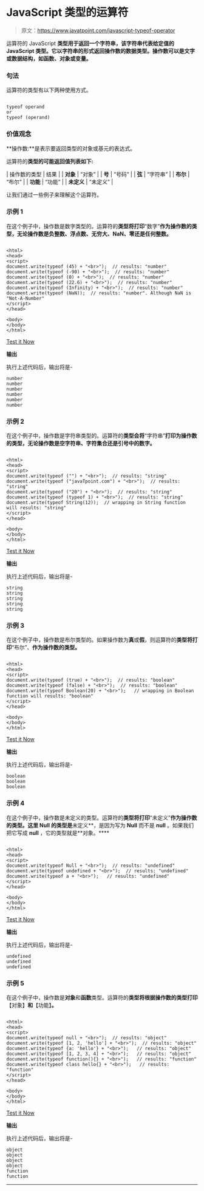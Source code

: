 # JavaScript 类型的运算符

> 原文：<https://www.javatpoint.com/javascript-typeof-operator>

运算符的 JavaScript **类型用于返回一个字符串，该字符串代表给定值的 JavaScript 类型。它以字符串的形式返回操作数的数据类型。操作数可以是文字或数据结构，如函数、对象或变量。**

### 句法

运算符的类型有以下两种使用方式。

```

typeof operand
or
typeof (operand)

```

### 价值观念

**操作数:**是表示要返回类型的对象或基元的表达式。

运算符的**类型的可能返回值列表如下:**

| 操作数的类型 | 结果 |
| **对象** | “对象” |
| **号** | “号码” |
| **弦** | “字符串” |
| **布尔** | “布尔” |
| **功能** | “功能” |
| **未定义** | “未定义” |

让我们通过一些例子来理解这个运算符。

### 示例 1

在这个例子中，操作数是数字类型的。运算符的**类型将打印**“数字”**作为操作数的类型，无论操作数是负整数、浮点数、无穷大、NaN、零还是任何整数。**

```

<html>
<head>
<script>
document.write(typeof (45) + "<br>");  // results: "number"
document.write(typeof (-90) + "<br>");  // results: "number"
document.write(typeof (0) + "<br>");  // results: "number"
document.write(typeof (22.6) + "<br>");  // results: "number"
document.write(typeof (Infinity) + "<br>");  // results: "number"
document.write(typeof (NaN));  // results: "number". Although NaN is "Not-A-Number"
</script>
</head>

<body>
</body>
</html>

```

[Test it Now](https://www.javatpoint.com/oprweb/test.jsp?filename=javascript-typeof-operator1)

**输出**

执行上述代码后，输出将是-

```
number
number
number
number
number
number

```

### 示例 2

在这个例子中，操作数是字符串类型的。运算符的**类型会将**“字符串”**打印为操作数的类型，无论操作数是空字符串、字符集合还是引号中的数字。**

```

<html>
<head>
<script>
document.write(typeof ("") + "<br>");  // results: "string"
document.write(typeof ("javaTpoint.com") + "<br>");  // results: "string"
document.write(typeof ("20") + "<br>");  // results: "string"
document.write(typeof (typeof 1) + "<br>");  // results: "string"
document.write(typeof String(12));  // wrapping in String function will results: "string"
</script>
</head>

<body>
</body>
</html>

```

[Test it Now](https://www.javatpoint.com/oprweb/test.jsp?filename=javascript-typeof-operator2)

**输出**

执行上述代码后，输出将是-

```
string
string
string
string
string

```

### 示例 3

在这个例子中，操作数是布尔类型的。如果操作数为**真**或**假**，则运算符的**类型将打印**“布尔”、**作为操作数的类型。**

```

<html>
<head>
<script>
document.write(typeof (true) + "<br>");  // results: "boolean"
document.write(typeof (false) + "<br>");  // results: "boolean"
document.write(typeof Boolean(20) + "<br>");   // wrapping in Boolean function will results: "boolean"
</script>
</head>

<body>
</body>
</html>

```

[Test it Now](https://www.javatpoint.com/oprweb/test.jsp?filename=javascript-typeof-operator3)

**输出**

执行上述代码后，输出将是-

```
boolean
boolean
boolean

```

### 示例 4

在这个例子中，操作数是未定义的类型。运算符的**类型将打印**“未定义”**作为操作数的类型。这里 **Null** 的类型是**未定义**，是因为写为 **Null** 而不是 **null** 。如果我们把它写成 **null** ，它的类型就是**对象。****

```

<html>
<head>
<script>
document.write(typeof Null + "<br>");  // results: "undefined"
document.write(typeof undefined + "<br>");  // results: "undefined"
document.write(typeof a + "<br>");   // results: "undefined"
</script>
</head>

<body>
</body>
</html>

```

[Test it Now](https://www.javatpoint.com/oprweb/test.jsp?filename=javascript-typeof-operator4)

**输出**

执行上述代码后，输出将是-

```
undefined
undefined
undefined

```

### 示例 5

在这个例子中，操作数是**对象**和**函数**类型。运算符的**类型将根据操作数的类型打印**【对象】**和**【功能】**。**

```

<html>
<head>
<script>
document.write(typeof null + "<br>");  // results: "object"
document.write(typeof [1, 2, 'hello'] + "<br>");  // results: "object"
document.write(typeof {a: 'hello'} + "<br>");   // results: "object"
document.write(typeof [1, 2, 3, 4] + "<br>");   // results: "object"
document.write(typeof function(){} + "<br>");   // results: "function"
document.write(typeof class hello{} + "<br>");   // results: "function"
</script>
</head>

<body>
</body>
</html>

```

[Test it Now](https://www.javatpoint.com/oprweb/test.jsp?filename=javascript-typeof-operator5)

**输出**

执行上述代码后，输出将是-

```
object
object
object
object
function
function

```

* * *